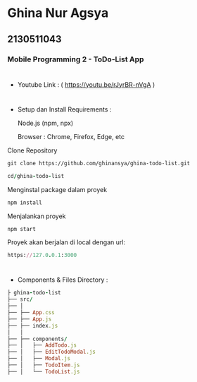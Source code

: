 # Ghina Nur Agsya
## 2130511043
### Mobile Programming 2 - ToDo-List App

#
- Youtube Link : ( https://youtu.be/rJyrBR-nVgA )
#
- Setup dan Install
Requirements :
  
    Node.js (npm, npx)

    Browser : Chrome, Firefox, Edge, etc

Clone Repository
```html
git clone https://github.com/ghinansya/ghina-todo-list.git
```
```ruby
cd/ghina-todo-list
```

Menginstal package dalam proyek
```ruby
npm install
```

Menjalankan proyek
```ruby
npm start
```

Proyek akan berjalan di local dengan url:
```ruby
https://127.0.0.1:3000
```

#

- Components & Files Directory :
```ruby
├ ghina-todo-list
├── src/
├── │
├── ├── App.css
├── ├── App.js
├── ├── index.js
│   │
├── ├── components/
├── │   ├── AddTodo.js
├── │   ├── EditTodoModal.js
├── │   ├── Modal.js
├── │   ├── TodoItem.js
├── │   └── TodoList.js
```
#
